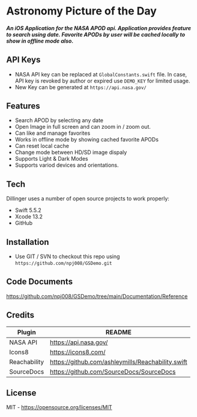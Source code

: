 # Astronomy Picture of the Day

##### An iOS Application for the NASA APOD api. Application provides feature to search using date. Favorite APODs by user will be cached locally to show in offline mode also.

## API Keys
- NASA API key can be replaced at `GlobalConstants.swift` file. In case, API key is revoked by author or expired use `DEMO_KEY` for limited usage.
- New Key can be generated at `https://api.nasa.gov/`

## Features

- Search APOD by selecting any date
- Open Image in full screen and can zoom in / zoom out.
- Can like and manage favorites
- Works in offline mode by showing cached favorite APODs
- Can reset local cache
- Change mode between HD/SD image dispaly
- Supports Light & Dark Modes
- Supports variod devices and orientations.

## Tech

Dillinger uses a number of open source projects to work properly:

- Swift 5.5.2
- Xcode 13.2
- GitHub

## Installation

- Use GIT / SVN to checkout this repo using `https://github.com/npj008/GSDemo.git`

## Code Documents
https://github.com/npj008/GSDemo/tree/main/Documentation/Reference

## Credits

| Plugin | README |
| ------ | ------ |
| NASA API | https://api.nasa.gov/ |
| Icons8 | https://icons8.com/ |
| Reachability | https://github.com/ashleymills/Reachability.swift|
| SourceDocs | https://github.com/SourceDocs/SourceDocs |

## License

MIT - https://opensource.org/licenses/MIT

